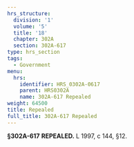 ```yaml
---
hrs_structure:
  division: '1'
  volume: '5'
  title: '18'
  chapter: 302A
  section: 302A-617
type: hrs_section
tags:
  - Government
menu:
  hrs:
    identifier: HRS_0302A-0617
    parent: HRS0302A
    name: 302A-617 Repealed
weight: 64500
title: Repealed
full_title: 302A-617 Repealed
---
```

**§302A-617** **REPEALED.** L 1997, c 144, §12.
